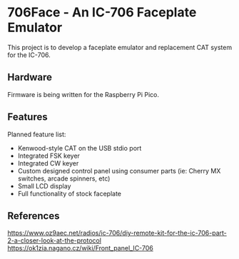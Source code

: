 # 706Face - An IC-706 Faceplate Emulator

This project is to develop a faceplate emulator and replacement CAT system for the IC-706.

## Hardware

Firmware is being written for the Raspberry Pi Pico.

## Features

Planned feature list:
* Kenwood-style CAT on the USB stdio port
* Integrated FSK keyer
* Integrated CW keyer
* Custom designed control panel using consumer parts (ie: Cherry MX switches, arcade spinners, etc)
* Small LCD display
* Full functionality of stock faceplate

## References

https://www.oz9aec.net/radios/ic-706/diy-remote-kit-for-the-ic-706-part-2-a-closer-look-at-the-protocol
https://ok1zia.nagano.cz/wiki/Front_panel_IC-706
